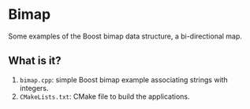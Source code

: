 # Bimap

Some examples of the Boost bimap data structure, a bi-directional map.

## What is it?

1. `bimap.cpp`: simple Boost bimap example associating strings with integers.
1. `CMakeLists.txt`: CMake file to build the applications.
